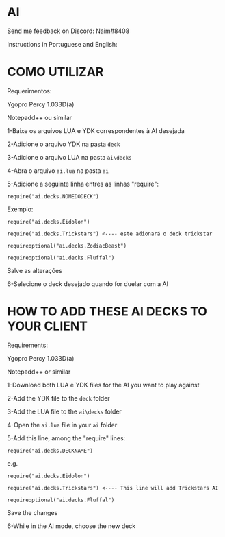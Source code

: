# AI
Send me feedback on Discord: Naim#8408

Instructions in Portuguese and English:


# COMO UTILIZAR

Requerimentos:

Ygopro Percy 1.033D(a)

Notepadd++ ou similar


1-Baixe os arquivos LUA e YDK correspondentes à AI desejada

2-Adicione o arquivo YDK na pasta ``deck``

3-Adicione o arquivo LUA na pasta ``ai\decks``

4-Abra o arquivo ``ai.lua`` na pasta ``ai``

5-Adicione a seguinte linha entres as linhas "require":

	require("ai.decks.NOMEDODECK")

Exemplo:

	require("ai.decks.Eidolon")
	
	require("ai.decks.Trickstars") <---- este adionará o deck trickstar
	
	requireoptional("ai.decks.ZodiacBeast")
	
	requireoptional("ai.decks.Fluffal")
	
Salve as alterações
	
	
6-Selecione o deck desejado quando for duelar com a AI







# HOW TO ADD THESE AI DECKS TO YOUR CLIENT


Requirements:

Ygopro Percy 1.033D(a)

Notepadd++ or similar



1-Download both LUA e YDK files for the AI you want to play against

2-Add the YDK file to the ``deck`` folder

3-Add the LUA file to the ``ai\decks`` folder

4-Open the ``ai.lua`` file  in your ``ai`` folder

5-Add this line, among the "require" lines:

	require("ai.decks.DECKNAME")

e.g.

	require("ai.decks.Eidolon")
	
	require("ai.decks.Trickstars") <---- This line will add Trickstars AI
	
	requireoptional("ai.decks.Fluffal")
	
Save the changes
	
	
6-While in the AI mode, choose the new deck

